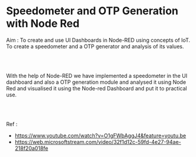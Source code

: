 # Speedometer and OTP Generation with Node Red

Aim : To create and use UI Dashboards in Node-RED using concepts of IoT. To create a speedometer and a OTP generator and analysis of its values.


<br><br>

With the help of Node-RED we have implemented a speedometer in the UI dashboard and also a OTP generation module and analysed it using Node Red and visualised it using the Node-red Dashboard and put it to practical use.


<br><br>

Ref : 

* https://www.youtube.com/watch?v=O1gFWbAggJ4&feature=youtu.be
* https://web.microsoftstream.com/video/32f1d12c-59fd-4e27-94ae-218f20a018fe